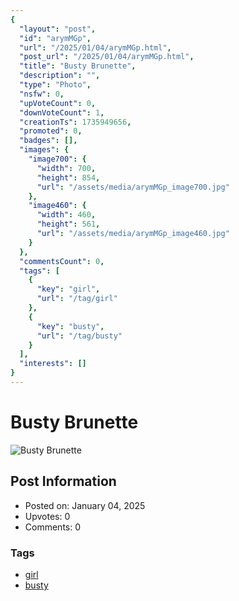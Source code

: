 ```yaml
---
{
  "layout": "post",
  "id": "arymMGp",
  "url": "/2025/01/04/arymMGp.html",
  "post_url": "/2025/01/04/arymMGp.html",
  "title": "Busty Brunette",
  "description": "",
  "type": "Photo",
  "nsfw": 0,
  "upVoteCount": 0,
  "downVoteCount": 1,
  "creationTs": 1735949656,
  "promoted": 0,
  "badges": [],
  "images": {
    "image700": {
      "width": 700,
      "height": 854,
      "url": "/assets/media/arymMGp_image700.jpg"
    },
    "image460": {
      "width": 460,
      "height": 561,
      "url": "/assets/media/arymMGp_image460.jpg"
    }
  },
  "commentsCount": 0,
  "tags": [
    {
      "key": "girl",
      "url": "/tag/girl"
    },
    {
      "key": "busty",
      "url": "/tag/busty"
    }
  ],
  "interests": []
}
---
```


# Busty Brunette

![Busty Brunette](/assets/media/arymMGp_image700.jpg)

## Post Information

- Posted on: January 04, 2025
- Upvotes: 0
- Comments: 0

### Tags

- [girl](/tag/girl)
- [busty](/tag/busty)
